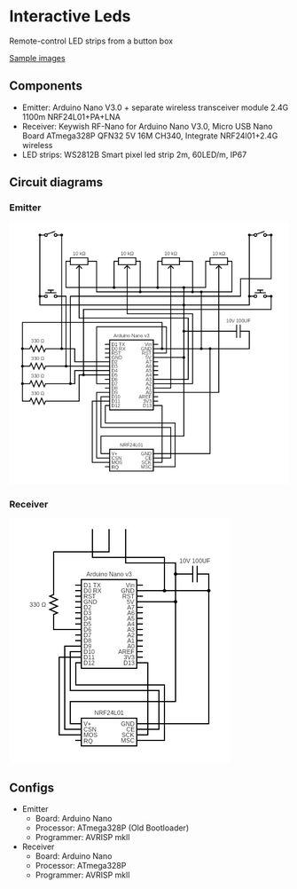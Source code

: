 # Interactive Leds

Remote-control LED strips from a button box

[Sample images](https://photos.app.goo.gl/HkHUnnAh49a3waEM7)

## Components
- Emitter: Arduino Nano V3.0 + separate wireless transceiver module 2.4G 1100m NRF24L01+PA+LNA
- Receiver: Keywish RF-Nano for Arduino Nano V3.0, Micro USB Nano Board ATmega328P QFN32 5V 16M CH340, Integrate NRF24l01+2.4G wireless
- LED strips: WS2812B Smart pixel led strip 2m, 60LED/m, IP67

## Circuit diagrams

### Emitter
![Emitter circuit diagram](Docs/emitter.png?raw=true "Emitter")

### Receiver
![Receiver circuit diagram](Docs/receiver.png?raw=true "Receiver")

## Configs
- Emitter
  - Board: Arduino Nano
  - Processor: ATmega328P (Old Bootloader)
  - Programmer: AVRISP mkll
- Receiver
  - Board: Arduino Nano
  - Processor: ATmega328P
  - Programmer: AVRISP mkll
